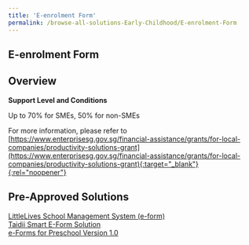 ```yaml
---
title: 'E-enrolment Form'
permalink: /browse-all-solutions-Early-Childhood/E-enrolment-Form
---
```


## E-enrolment Form
## Overview

**Support Level and Conditions**

Up to 70% for SMEs, 50% for non-SMEs

For more information, please refer to
[https://www.enterprisesg.gov.sg/financial-assistance/grants/for-local-companies/productivity-solutions-grant](https://www.enterprisesg.gov.sg/financial-assistance/grants/for-local-companies/productivity-solutions-grant){:target="_blank"}{:rel="noopener"}

## Pre-Approved Solutions

<a href='/productivity-solutions-grant/solutionrepo/solution2559' target='_blank'>LittleLives School Management System (e-form)</a><br>
<a href='/productivity-solutions-grant/solutionrepo/solution2601' target='_blank'>Taidii Smart E-Form Solution</a><br>
<a href='/productivity-solutions-grant/solutionrepo/solution2683' target='_blank'>e-Forms for Preschool Version 1.0</a><br>
